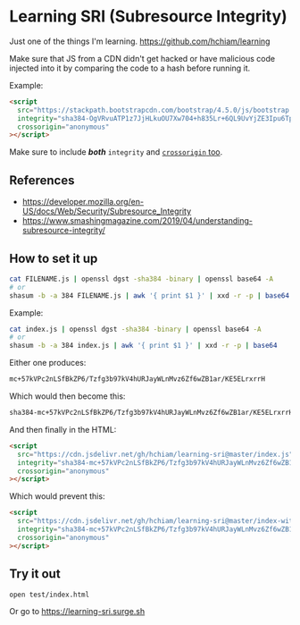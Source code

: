 # Learning SRI (Subresource Integrity)

Just one of the things I'm learning. <https://github.com/hchiam/learning>

Make sure that JS from a CDN didn't get hacked or have malicious code injected into it by comparing the code to a hash before running it.

Example:

```html
<script
  src="https://stackpath.bootstrapcdn.com/bootstrap/4.5.0/js/bootstrap.min.js"
  integrity="sha384-OgVRvuATP1z7JjHLkuOU7Xw704+h835Lr+6QL9UvYjZE3Ipu6Tp75j7Bh/kR0JKI"
  crossorigin="anonymous"
></script>
```

Make sure to include _**both**_ `integrity` and [`crossorigin` too](https://shubhamjain.co/til/subresource-integrity-crossorigin).

## References

- <https://developer.mozilla.org/en-US/docs/Web/Security/Subresource_Integrity>
- <https://www.smashingmagazine.com/2019/04/understanding-subresource-integrity/>

## How to set it up

```bash
cat FILENAME.js | openssl dgst -sha384 -binary | openssl base64 -A
# or
shasum -b -a 384 FILENAME.js | awk '{ print $1 }' | xxd -r -p | base64
```

Example:

```bash
cat index.js | openssl dgst -sha384 -binary | openssl base64 -A
# or
shasum -b -a 384 index.js | awk '{ print $1 }' | xxd -r -p | base64
```

Either one produces:

```bash
mc+57kVPc2nLSfBkZP6/Tzfg3b97kV4hURJayWLnMvz6Zf6wZB1ar/KE5ELrxrrH
```

Which would then become this:

```bash
sha384-mc+57kVPc2nLSfBkZP6/Tzfg3b97kV4hURJayWLnMvz6Zf6wZB1ar/KE5ELrxrrH
```

And then finally in the HTML:

```html
<script
  src="https://cdn.jsdelivr.net/gh/hchiam/learning-sri@master/index.js"
  integrity="sha384-mc+57kVPc2nLSfBkZP6/Tzfg3b97kV4hURJayWLnMvz6Zf6wZB1ar/KE5ELrxrrH"
  crossorigin="anonymous"
></script>
```

Which would prevent this:

```html
<script
  src="https://cdn.jsdelivr.net/gh/hchiam/learning-sri@master/index-with-modifications.js"
  integrity="sha384-mc+57kVPc2nLSfBkZP6/Tzfg3b97kV4hURJayWLnMvz6Zf6wZB1ar/KE5ELrxrrH"
  crossorigin="anonymous"
></script>
```

## Try it out

```bash
open test/index.html
```

Or go to <https://learning-sri.surge.sh>
